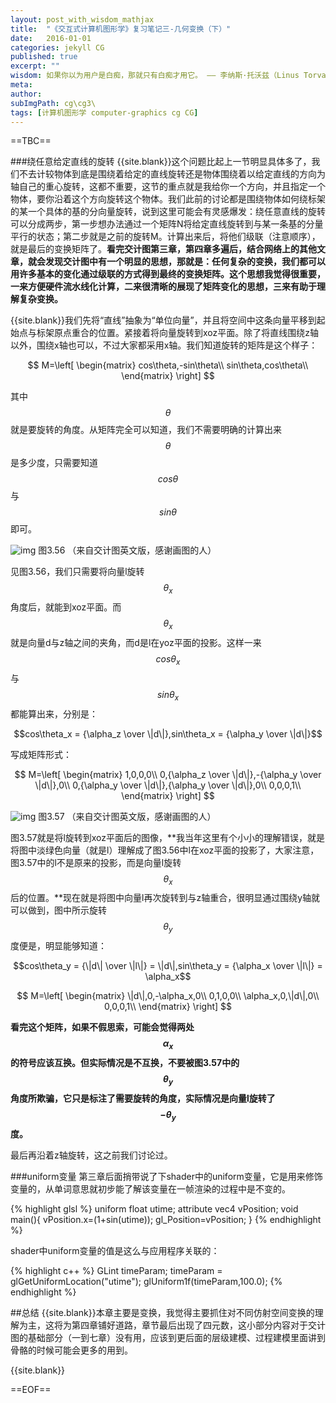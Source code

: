 ```yaml
---
layout: post_with_wisdom_mathjax
title:  "《交互式计算机图形学》复习笔记三-几何变换（下）"
date:   2016-01-01
categories: jekyll CG
published: true
excerpt: ""
wisdom: 如果你以为用户是白痴，那就只有白痴才用它。 —— 李纳斯·托沃兹（Linus Torvalds），LINUX之父
meta: 
author: 
subImgPath: cg\cg3\
tags: [计算机图形学 computer-graphics cg CG]
---
```

==TBC==

###绕任意给定直线的旋转
{{site.blank}}这个问题比起上一节明显具体多了，我们不去计较物体到底是围绕着给定的直线旋转还是物体围绕着以给定直线的方向为轴自己的重心旋转，这都不重要，这节的重点就是我给你一个方向，并且指定一个物体，要你沿着这个方向旋转这个物体。我们此前的讨论都是围绕物体如何绕标架的某一个具体的基的分向量旋转，说到这里可能会有灵感爆发：绕任意直线的旋转可以分成两步，第一步想办法通过一个矩阵N将给定直线旋转到与某一条基的分量平行的状态；第二步就是之前的旋转M。计算出来后，将他们级联（注意顺序），就是最后的变换矩阵了。**看完交计图第三章，第四章多遍后，结合网络上的其他文章，就会发现交计图中有一个明显的思想，那就是：任何复杂的变换，我们都可以用许多基本的变化通过级联的方式得到最终的变换矩阵。这个思想我觉得很重要，一来方便硬件流水线化计算，二来很清晰的展现了矩阵变化的思想，三来有助于理解复杂变换。**

{{site.blank}}我们先将“直线”抽象为“单位向量”，并且将空间中这条向量平移到起始点与标架原点重合的位置。紧接着将向量旋转到xoz平面。除了将直线围绕z轴以外，围绕x轴也可以，不过大家都采用x轴。我们知道旋转的矩阵是这个样子：

$$
M=\left[
\begin{matrix}
cos\theta,-sin\theta\\
sin\theta,cos\theta\\
\end{matrix}
\right]
$$

其中$$\theta$$就是要旋转的角度。从矩阵完全可以知道，我们不需要明确的计算出来$$\theta$$是多少度，只需要知道$$cos\theta$$与$$sin\theta$$即可。

![img][img0] 图3.56 （来自交计图英文版，感谢画图的人）

见图3.56，我们只需要将向量l旋转$$\theta_x$$角度后，就能到xoz平面。而$$\theta_x$$就是向量d与z轴之间的夹角，而d是l在yoz平面的投影。这样一来$$cos\theta_x$$与$$sin\theta_x$$都能算出来，分别是：

$$cos\theta_x = {\alpha_z \over \|d\|},sin\theta_x = {\alpha_y \over \|d\|}$$

写成矩阵形式：

$$
M=\left[
\begin{matrix}
1,0,0,0\\
0,{\alpha_z \over \|d\|},-{\alpha_y \over \|d\|},0\\
0,{\alpha_y \over \|d\|},{\alpha_y \over \|d\|},0\\
0,0,0,1\\
\end{matrix}
\right]
$$

![img][img1] 图3.57 （来自交计图英文版，感谢画图的人）

图3.57就是将l旋转到xoz平面后的图像，**我当年这里有个小小的理解错误，就是将图中淡绿色向量（就是l）理解成了图3.56中l在xoz平面的投影了，大家注意，图3.57中的l不是原来的投影，而是向量l旋转$$\theta_x$$后的位置。**现在就是将图中向量l再次旋转到与z轴重合，很明显通过围绕y轴就可以做到，图中所示旋转$$\theta_y$$度便是，明显能够知道：

$$cos\theta_y = {\|d\| \over \|l\|} = \|d\|,sin\theta_y = {\alpha_x \over \|l\|} = \alpha_x$$

$$
M=\left[
\begin{matrix}
\|d\|,0,-\alpha_x,0\\
0,1,0,0\\
\alpha_x,0,\|d\|,0\\
0,0,0,1\\
\end{matrix}
\right]
$$

**看完这个矩阵，如果不假思索，可能会觉得两处$$\alpha_x$$的符号应该互换。但实际情况是不互换，不要被图3.57中的$$\theta_y$$角度所欺骗，它只是标注了需要旋转的角度，实际情况是向量l旋转了$$-\theta_y$$度。**

最后再沿着z轴旋转，这之前我们讨论过。

###uniform变量
第三章后面捎带说了下shader中的uniform变量，它是用来修饰变量的，从单词意思就初步能了解该变量在一帧渲染的过程中是不变的。

{% highlight glsl %}
uniform float utime;
attribute vec4 vPosition;
void main(){
	vPosition.x=(1+sin(utime));	
	gl_Position=vPosition;
}
{% endhighlight %}

shader中uniform变量的值是这么与应用程序关联的：

{% highlight c++ %}
GLint timeParam;
timeParam = glGetUniformLocation("utime");
glUniform1f(timeParam,100.0);
{% endhighlight %}

##总结
{{site.blank}}本章主要是变换，我觉得主要抓住对不同仿射空间变换的理解为主，这将为第四章铺好道路，章节最后出现了四元数，这小部分内容对于交计图的基础部分（一到七章）没有用，应该到更后面的层级建模、过程建模里面讲到骨骼的时候可能会更多的用到。


{{site.blank}}

[img0]:{{site.basepath}}{{site.imgpath}}{{page.subImgPath}}image_cg3_rotate_line_0.jpg "img0"
[img1]:{{site.basepath}}{{site.imgpath}}{{page.subImgPath}}image_cg3_rotate_line_1.jpg "img0"
==EOF== 



